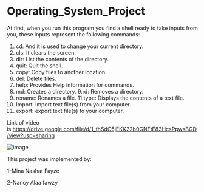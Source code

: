 # Operating_System_Project
At first, when you run this program you find a shell
ready to take inputs from you, these inputs represent
the following commands:
1. cd: And it is used to change your current
directory.
2. cls: It clears the screen.
3. dir: List the contents of the directory.
4. quit: Quit the shell.
5. copy: Copy files to another location.
6. del: Delete files.
7. help: Provides Help information for
commands.
8. md: Creates a directory.
9.rd: Removes a directory.
10. rename: Renames a file.
11.type: Displays the contents of a text file.
12. Import: import text file(s) from your
computer.
13. export: export text file(s) to your computer.

Link of video is:https://drive.google.com/file/d/1_fhSdO5jEKK22b0GNFtF83HcsPpwsBGD/view?usp=sharing

![image](https://user-images.githubusercontent.com/68238337/167273824-20aa60ac-7d45-4147-868c-981449f27ad3.png)


This project was implemented by:

1-Mina Nashat Fayze

2-Nancy Alaa fawzy 









